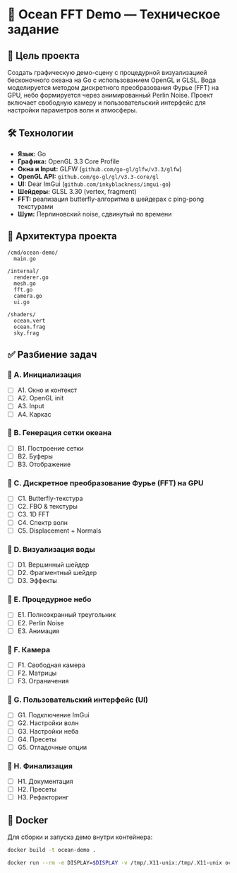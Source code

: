 # 🌊 Ocean FFT Demo — Техническое задание

## 🎯 Цель проекта

Создать графическую демо-сцену с процедурной визуализацией бесконочного океана на Go с использованием OpenGL и GLSL. Вода моделируется методом дискретного преобразования Фурье (FFT) на GPU, небо формируется через анимированный Perlin Noise. Проект включает свободную камеру и пользовательский интерфейс для настройки параметров волн и атмосферы.

## 🛠️ Технологии

- **Язык:** Go
- **Графика:** OpenGL 3.3 Core Profile
- **Окна и Input:** GLFW (`github.com/go-gl/glfw/v3.3/glfw`)
- **OpenGL API:** `github.com/go-gl/gl/v3.3-core/gl`
- **UI:** Dear ImGui (`github.com/inkyblackness/imgui-go`)
- **Шейдеры:** GLSL 3.30 (vertex, fragment)
- **FFT:** реализация butterfly-алгоритма в шейдерах с ping-pong текстурами
- **Шум:** Перлиновский noise, сдвинутый по времени

## 📁 Архитектура проекта

```
/cmd/ocean-demo/
  main.go

/internal/
  renderer.go
  mesh.go
  fft.go
  camera.go
  ui.go

/shaders/
  ocean.vert
  ocean.frag
  sky.frag
```

## ✅ Разбиение задач

### 🔹 A. Инициализация

- [ ] A1. Окно и контекст
- [ ] A2. OpenGL init
- [ ] A3. Input
- [ ] A4. Каркас

### 🔹 B. Генерация сетки океана

- [ ] B1. Построение сетки
- [ ] B2. Буферы
- [ ] B3. Отображение

### 🔹 C. Дискретное преобразование Фурье (FFT) на GPU

- [ ] C1. Butterfly-текстура
- [ ] C2. FBO & текстуры
- [ ] C3. 1D FFT
- [ ] C4. Спектр волн
- [ ] C5. Displacement + Normals

### 🔹 D. Визуализация воды

- [ ] D1. Вершинный шейдер
- [ ] D2. Фрагментный шейдер
- [ ] D3. Эффекты

### 🔹 E. Процедурное небо

- [ ] E1. Полноэкранный треугольник
- [ ] E2. Perlin Noise
- [ ] E3. Анимация

### 🔹 F. Камера

- [ ] F1. Свободная камера
- [ ] F2. Матрицы
- [ ] F3. Ограничения

### 🔹 G. Пользовательский интерфейс (UI)

- [ ] G1. Подключение ImGui
- [ ] G2. Настройки волн
- [ ] G3. Настройки неба
- [ ] G4. Пресеты
- [ ] G5. Отладочные опции

### 🔹 H. Финализация

- [ ] H1. Документация
- [ ] H2. Пресеты
- [ ] H3. Рефакторинг
## 🚢 Docker

Для сборки и запуска демо внутри контейнера:

```bash
docker build -t ocean-demo .

docker run --rm -e DISPLAY=$DISPLAY -v /tmp/.X11-unix:/tmp/.X11-unix ocean-demo
```


